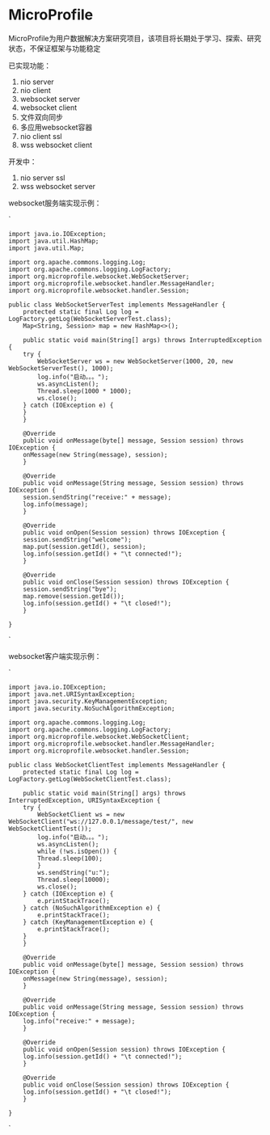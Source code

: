 # MicroProfile
MicroProfile为用户数据解决方案研究项目，该项目将长期处于学习、探索、研究状态，不保证框架与功能稳定

已实现功能：
1. nio server
1. nio client
1. websocket server
1. websocket client
1. 文件双向同步
1. 多应用websocket容器
1. nio client ssl
1. wss websocket client

开发中：

1. nio server ssl
1. wss websocket server

websocket服务端实现示例：

`

	import java.io.IOException;
	import java.util.HashMap;
	import java.util.Map;

	import org.apache.commons.logging.Log;
	import org.apache.commons.logging.LogFactory;
	import org.microprofile.websocket.WebSocketServer;
	import org.microprofile.websocket.handler.MessageHandler;
	import org.microprofile.websocket.handler.Session;

	public class WebSocketServerTest implements MessageHandler {
	    protected static final Log log = LogFactory.getLog(WebSocketServerTest.class);
	    Map<String, Session> map = new HashMap<>();

	    public static void main(String[] args) throws InterruptedException {
		try {
		    WebSocketServer ws = new WebSocketServer(1000, 20, new WebSocketServerTest(), 1000);
		    log.info("启动。。。");
		    ws.asyncListen();
		    Thread.sleep(1000 * 1000);
		    ws.close();
		} catch (IOException e) {
		}
	    }

	    @Override
	    public void onMessage(byte[] message, Session session) throws IOException {
		onMessage(new String(message), session);
	    }

	    @Override
	    public void onMessage(String message, Session session) throws IOException {
		session.sendString("receive:" + message);
		log.info(message);
	    }

	    @Override
	    public void onOpen(Session session) throws IOException {
		session.sendString("welcome");
		map.put(session.getId(), session);
		log.info(session.getId() + "\t connected!");
	    }

	    @Override
	    public void onClose(Session session) throws IOException {
		session.sendString("bye");
		map.remove(session.getId());
		log.info(session.getId() + "\t closed!");
	    }

	}

`

websocket客户端实现示例：

`

	import java.io.IOException;
	import java.net.URISyntaxException;
	import java.security.KeyManagementException;
	import java.security.NoSuchAlgorithmException;

	import org.apache.commons.logging.Log;
	import org.apache.commons.logging.LogFactory;
	import org.microprofile.websocket.WebSocketClient;
	import org.microprofile.websocket.handler.MessageHandler;
	import org.microprofile.websocket.handler.Session;

	public class WebSocketClientTest implements MessageHandler {
	    protected static final Log log = LogFactory.getLog(WebSocketClientTest.class);

	    public static void main(String[] args) throws InterruptedException, URISyntaxException {
		try {
		    WebSocketClient ws = new WebSocketClient("ws://127.0.0.1/message/test/", new WebSocketClientTest());
		    log.info("启动。。。");
		    ws.asyncListen();
		    while (!ws.isOpen()) {
			Thread.sleep(100);
		    }
		    ws.sendString("u:");
		    Thread.sleep(10000);
		    ws.close();
		} catch (IOException e) {
		    e.printStackTrace();
		} catch (NoSuchAlgorithmException e) {
		    e.printStackTrace();
		} catch (KeyManagementException e) {
		    e.printStackTrace();
		}
	    }

	    @Override
	    public void onMessage(byte[] message, Session session) throws IOException {
		onMessage(new String(message), session);
	    }

	    @Override
	    public void onMessage(String message, Session session) throws IOException {
		log.info("receive:" + message);
	    }

	    @Override
	    public void onOpen(Session session) throws IOException {
		log.info(session.getId() + "\t connected!");
	    }

	    @Override
	    public void onClose(Session session) throws IOException {
		log.info(session.getId() + "\t closed!");
	    }

	}

`